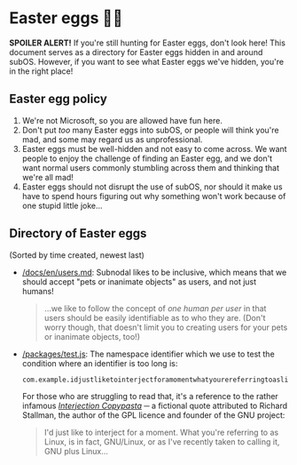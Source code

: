 # Easter eggs 🐇🥚
**SPOILER ALERT!** If you're still hunting for Easter eggs, don't look here!
This document serves as a directory for Easter eggs hidden in and around subOS.
However, if you want to see what Easter eggs we've hidden, you're in the right
place!

## Easter egg policy
1. We're not Microsoft, so you are allowed have fun here.
2. Don't put _too_ many Easter eggs into subOS, or people will think you're mad,
   and some may regard us as unprofessional.
3. Easter eggs must be well-hidden and not easy to come across. We want people
   to enjoy the challenge of finding an Easter egg, and we don't want normal
   users commonly stumbling across them and thinking that we're all mad!
4. Easter eggs should not disrupt the use of subOS, nor should it make us have
   to spend hours figuring out why something won't work because of one stupid
   little joke...

## Directory of Easter eggs
(Sorted by time created, newest last)
* [/docs/en/users.md](/docs/en/users.md): Subnodal likes to be inclusive, which
  means that we should accept "pets or inanimate objects" as users, and not just
  humans!
  > ...we like to follow the concept of _one human per user_ in that users
  > should be easily identifiable as to who they are. (Don't worry though, that
  > doesn't limit you to creating users for your pets or inanimate objects,
  > too!)
* [/packages/test.js](/packages/test.js): The namespace identifier which we use
  to test the condition where an identifier is too long is:

  ```
  com.example.idjustliketointerjectforamomentwhatyourereferringtoaslinuxisinfactgnuslashlinuxorasiverecentlytakentocallingitgnupluslinux
  ```

  For those who are struggling to read that, it's a reference to the rather
  infamous
  [_Interjection Copypasta_](https://wiki.installgentoo.com/wiki/Interjection)
  ─ a fictional quote attributed to Richard
  Stallman, the author of the GPL licence and founder of the GNU project:
  > I'd just like to interject for a moment.  What you're referring to as Linux,
  > is in fact, GNU/Linux, or as I've recently taken to calling it, GNU plus
  > Linux...